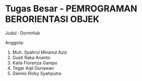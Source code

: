 # Tugas Besar - PEMROGRAMAN BERORIENTASI OBJEK

Judul : DormHub

Anggota:
1. Muh. Syahrul Minanul Aziz
2. Gusti Raka Ananto
3. Kaila Fiorenza Gampo
4. Tegar Aqil Gunawan
5. Dennis Rizky Syahputra

